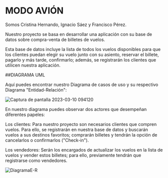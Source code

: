  # **MODO AVIÓN**

Somos Cristina Hernando, Ignacio Sáez y Francisco Pérez.

Nuestro proyecto se basa en desarrollar una aplicación con su base de datos sobre compra-venta de billetes de vuelos.

Esta base de datos incluye la lista de todos los vuelos disponibles para que los clientes puedan elegir su vuelo junto con su asiento, reservar el billete, pagarlo y más tarde, confirmarlo; además, se registrarán los clientes que utilicen nuestra aplicación.

##DIAGRAMA UML

Aquí puedes encontrar nuestro Diagrama de casos de uso y su respectivo Diagrama "Entidad-Relación":

![Captura de pantalla 2023-03-10 094120](https://user-images.githubusercontent.com/72651303/224269435-0ec7b577-3add-4ccf-b2c0-1d091ce7f20a.png)

En nuestro diagrama puedes observar dos actores que desempeñan diferentes papeles:

Los clientes: Para nuestro proyecto son necesarios clientes que compren vuelos. Para ello, se registrarán en nuestra base de datos y buscarán vuelos a sus destinos favoritos; comprarán billetes y tendrán la opción de cancelarlos o confirmarlos ("Check-in").

Los vendedores: Serán los encargados de actualizar los vuelos en la lista de vuelos y vender estos billetes; para ello, previamente tendrán que registrarse como vendedores.


![DiagramaE-R](https://user-images.githubusercontent.com/72651303/224261439-36138ba8-d250-431d-9ffa-236615226d86.png)
